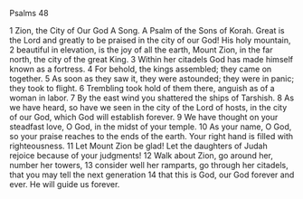 Psalms 48

1	Zion, the City of Our God A Song. A Psalm of the Sons of Korah. Great is the Lord and greatly to be praised in the city of our God! His holy mountain,
2	beautiful in elevation, is the joy of all the earth, Mount Zion, in the far north, the city of the great King.
3	Within her citadels God has made himself known as a fortress.
4	For behold, the kings assembled; they came on together.
5	As soon as they saw it, they were astounded; they were in panic; they took to flight.
6	Trembling took hold of them there, anguish as of a woman in labor.
7	By the east wind you shattered the ships of Tarshish.
8	As we have heard, so have we seen in the city of the Lord of hosts, in the city of our God, which God will establish forever.
9	We have thought on your steadfast love, O God, in the midst of your temple.
10	As your name, O God, so your praise reaches to the ends of the earth. Your right hand is filled with righteousness.
11	Let Mount Zion be glad! Let the daughters of Judah rejoice because of your judgments!
12	Walk about Zion, go around her, number her towers,
13	consider well her ramparts, go through her citadels, that you may tell the next generation
14	that this is God, our God forever and ever. He will guide us forever.

